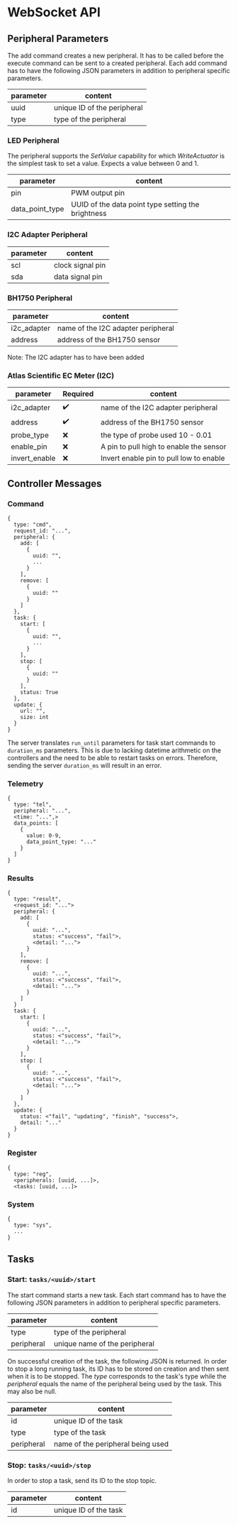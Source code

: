 # WebSocket API

## Peripheral Parameters

The add command creates a new peripheral. It has to be called before the execute command can be sent to a created peripheral. Each add command has to have the following JSON parameters in addition to peripheral specific parameters.

| parameter | content                     |
| --------- | --------------------------- |
| uuid      | unique ID of the peripheral |
| type      | type of the peripheral      |

### LED Peripheral

The peripheral supports the *SetValue* capability for which *WriteActuator* is the simplest task to set a value. Expects a value between 0 and 1.

| parameter       | content                                            |
| --------------- | -------------------------------------------------- |
| pin             | PWM output pin                                     |
| data_point_type | UUID of the data point type setting the brightness |

### I2C Adapter Peripheral

| parameter | content          |
| --------- | ---------------- |
| scl       | clock signal pin |
| sda       | data signal pin  |

### BH1750 Peripheral

| parameter   | content                            |
| ----------- | ---------------------------------- |
| i2c_adapter | name of the I2C adapter peripheral |
| address     | address of the BH1750 sensor       |

Note: The I2C adapter has to have been added

### Atlas Scientific EC Meter (I2C)

| parameter     | Required | content                                 |
| ------------- | -------- | --------------------------------------- |
| i2c_adapter   | ✔️        | name of the I2C adapter peripheral      |
| address       | ✔️        | address of the BH1750 sensor            |
| probe_type    | ❌        | the type of probe used 10 - 0.01        |
| enable_pin    | ❌        | A pin to pull high to enable the sensor |
| invert_enable | ❌        | Invert enable pin to pull low to enable |


## Controller Messages

### Command

```
{
  type: "cmd",
  request_id: "...",
  peripheral: {
    add: [
      {
        uuid: "",
        ...
      }
    ],
    remove: [
      {
        uuid: ""
      }
    ]
  },
  task: {
    start: [
      {
        uuid: "",
        ...
      }
    ],
    stop: [
      {
        uuid: ""
      }
    ],
    status: True
  },
  update: {
    url: "",
    size: int
  }
}
```

The server translates `run_until` parameters for task start commands to `duration_ms` parameters. This is due to lacking datetime arithmetic on the controllers and the need to be able to restart tasks on errors. Therefore, sending the server `duration_ms` will result in an error.

### Telemetry

```
{
  type: "tel",
  peripheral: "...",
  <time: "...",>
  data_points: [
    {
      value: 0-9,
      data_point_type: "..."
    }
  ]
}
```

### Results

```
{
  type: "result",
  <request_id: "...">
  peripheral: {
    add: [
      {
        uuid: "...",
        status: <"success", "fail">,
        <detail: "...">
      }
    ],
    remove: [
      {
        uuid: "...",
        status: <"success", "fail">,
        <detail: "...">
      }
    ]
  }
  task: {
    start: [
      {
        uuid: "...",
        status: <"success", "fail">,
        <detail: "...">
      }
    ],
    stop: [
      {
        uuid: "...",
        status: <"success", "fail">,
        <detail: "...">
      }
    ]
  },
  update: {
    status: <"fail", "updating", "finish", "success">,
    detail: "..."
  }
}
```

### Register

```
{
  type: "reg",
  <peripherals: [uuid, ...]>,
  <tasks: [uuid, ...]>
```


### System

```
{
  type: "sys",
  ...
}
```




## Tasks

### Start: `tasks/<uuid>/start`

The start command starts a new task. Each start command has to have the following JSON parameters in addition to peripheral specific parameters.

| parameter  | content                       |
| ---------- | ----------------------------- |
| type       | type of the peripheral        |
| peripheral | unique name of the peripheral |

On successful creation of the task, the following JSON is returned. In order to stop a long running task, its ID has to be stored on creation and then sent when it is to be stopped. The _type_ corresponds to the task's type while the _peripheral_ equals the name of the peripheral being used by the task. This may also be null.

| parameter  | content                           |
| ---------- | --------------------------------- |
| id         | unique ID of the task             |
| type       | type of the task                  |
| peripheral | name of the peripheral being used |

### Stop: `tasks/<uuid>/stop`

In order to stop a task, send its ID to the stop topic.

| parameter | content               |
| --------- | --------------------- |
| id        | unique ID of the task |
